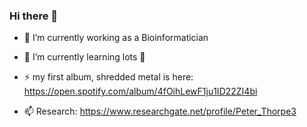 ### Hi there 👋

- 🔭 I’m currently working as a Bioinformatician
- 🌱 I’m currently learning lots 🤔 
- ⚡ my first album, shredded metal is here: https://open.spotify.com/album/4fOihLewF1ju1ID22ZI4bi

- 📫 Research: https://www.researchgate.net/profile/Peter_Thorpe3


<!--
**peterthorpe5/peterthorpe5** is a ✨ _special_ ✨ repository because its `README.md` (this file) appears on your GitHub profile.

Here are some ideas to get you started:


-->
